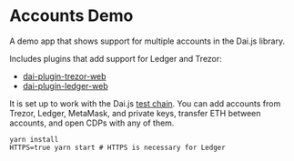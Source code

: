 # Accounts Demo

A demo app that shows support for multiple accounts in the Dai.js library.

Includes plugins that add support for Ledger and Trezor:
- [dai-plugin-trezor-web](trezor-plugin)
- [dai-plugin-ledger-web](ledger-plugin)

It is set up to work with the Dai.js [test chain](testchain). You can add
accounts from Trezor, Ledger, MetaMask, and private keys, transfer ETH between
accounts, and open CDPs with any of them.

```shell
yarn install
HTTPS=true yarn start # HTTPS is necessary for Ledger
```

[daijs]: https://github.com/makerdao/dai.js
[testchain]: https://github.com/makerdao/dai.js/blob/dev/testchain/scripts/with-deployed-system
[trezor-plugin]: https://github.com/makerdao/dai-plugin-trezor-web
[ledger-plugin]: https://github.com/makerdao/dai-plugin-ledger-web
